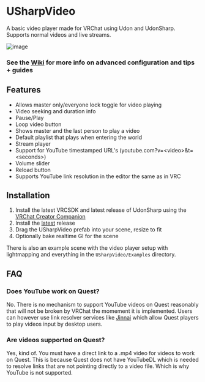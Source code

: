# USharpVideo
A basic video player made for VRChat using Udon and UdonSharp. Supports normal videos and live streams.

![image](https://user-images.githubusercontent.com/36685500/121757261-d4acc480-cad1-11eb-9455-c61b676b9e99.png)

### See the [Wiki](https://github.com/MerlinVR/USharpVideo/wiki) for more info on advanced configuration and tips + guides

## Features
- Allows master only/everyone lock toggle for video playing
- Video seeking and duration info
- Pause/Play
- Loop video button
- Shows master and the last person to play a video
- Default playlist that plays when entering the world
- Stream player
- Support for YouTube timestamped URL's (youtube.com?v=\<video\>&t=\<seconds\>)
- Volume slider
- Reload button
- Supports YouTube link resolution in the editor the same as in VRC

## Installation
1. Install the latest VRCSDK and latest release of UdonSharp using the [VRChat Creator Companion](https://vrchat.com/home/download)
2. Install the [latest](https://github.com/MerlinVR/USharpVideo/releases/latest) release
2. Drag the USharpVideo prefab into your scene, resize to fit
3. Optionally bake realtime GI for the scene

There is also an example scene with the video player setup with lightmapping and everything in the `USharpVideo/Examples` directory.

## FAQ
### Does YouTube work on Quest?
No. There is no mechanism to support YouTube videos on Quest reasonably that will not be broken by VRChat the momement it is implemented. Users can however use link resolver services like [Jinnai](https://t-ne.x0.to/) which allow Quest players to play videos input by desktop users.

### Are videos supported on Quest?
Yes, kind of. You must have a direct link to a .mp4 video for videos to work on Quest. This is because Quest does not have YouTubeDL which is needed to resolve links that are not pointing directly to a video file. Which is why YouTube is not supported.
